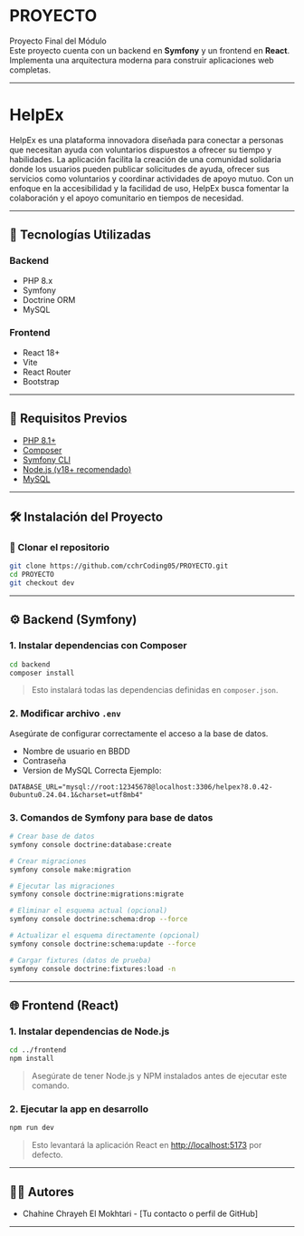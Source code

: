 # PROYECTO

Proyecto Final del Módulo  
Este proyecto cuenta con un backend en **Symfony** y un frontend en **React**. Implementa una arquitectura moderna para construir aplicaciones web completas.

---

# HelpEx

HelpEx es una plataforma innovadora diseñada para conectar a personas que necesitan ayuda con voluntarios dispuestos a ofrecer su tiempo y habilidades. La aplicación facilita la creación de una comunidad solidaria donde los usuarios pueden publicar solicitudes de ayuda, ofrecer sus servicios como voluntarios y coordinar actividades de apoyo mutuo. Con un enfoque en la accesibilidad y la facilidad de uso, HelpEx busca fomentar la colaboración y el apoyo comunitario en tiempos de necesidad.

---

## 🚀 Tecnologías Utilizadas

### Backend
- PHP 8.x
- Symfony
- Doctrine ORM
- MySQL

### Frontend
- React 18+
- Vite
- React Router
- Bootstrap

---

## 🧰 Requisitos Previos

- [PHP 8.1+](https://www.php.net/downloads)
- [Composer](https://getcomposer.org/download/)
- [Symfony CLI](https://symfony.com/download)
- [Node.js (v18+ recomendado)](https://nodejs.org/)
- [MySQL](https://www.mysql.com/)

---

## 🛠️ Instalación del Proyecto

### 🔧 Clonar el repositorio

```bash
git clone https://github.com/cchrCoding05/PROYECTO.git
cd PROYECTO
git checkout dev
```

---

## ⚙️ Backend (Symfony)

### 1. Instalar dependencias con Composer

```bash
cd backend
composer install
```

> Esto instalará todas las dependencias definidas en `composer.json`.

### 2. Modificar archivo `.env`

Asegúrate de configurar correctamente el acceso a la base de datos.  
- Nombre de usuario en BBDD
- Contraseña
- Version de MySQL Correcta
Ejemplo:

```
DATABASE_URL="mysql://root:12345678@localhost:3306/helpex?8.0.42-0ubuntu0.24.04.1&charset=utf8mb4"
```

### 3. Comandos de Symfony para base de datos

```bash
# Crear base de datos
symfony console doctrine:database:create

# Crear migraciones
symfony console make:migration

# Ejecutar las migraciones
symfony console doctrine:migrations:migrate

# Eliminar el esquema actual (opcional)
symfony console doctrine:schema:drop --force

# Actualizar el esquema directamente (opcional)
symfony console doctrine:schema:update --force

# Cargar fixtures (datos de prueba)
symfony console doctrine:fixtures:load -n
```

---

## 🌐 Frontend (React)

### 1. Instalar dependencias de Node.js

```bash
cd ../frontend
npm install
```

> Asegúrate de tener Node.js y NPM instalados antes de ejecutar este comando.

### 2. Ejecutar la app en desarrollo

```bash
npm run dev
```

> Esto levantará la aplicación React en [http://localhost:5173](http://localhost:5173) por defecto.

---

## 👨‍💻 Autores

- Chahine Chrayeh El Mokhtari - [Tu contacto o perfil de GitHub]

---
